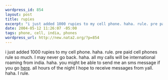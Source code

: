 ```yaml
--- 
wordpress_id: 854
layout: post
title: rupies
excerpt: "i just added 1000 rupies to my cell phone. haha. rule. pre paid cell phones rule so much. I may never go back. haha. all my calls will be international roaming from india. haha. you might be able to send me an sms message if you go here. all hours of the night I hope to receive messages from yall. haha. I rule. "
date: 2004-05-12 11:26:07 -05:00
tags: phone, cell, india, phones
wordpress_url: http://new.nata2.org/?p=854
---
```

i just added 1000 rupies to my cell phone. haha. rule. pre paid cell phones rule so much. I may never go back. haha. all my calls will be international roaming from india. haha. you might be able to send me an sms message if you go <A href="http://dopeman.org/indiasms/">here</a>. all hours of the night I hope to receive messages from yall. haha. I rule. 
